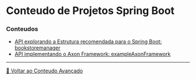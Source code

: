 # Conteudo de Projetos Spring Boot

### Conteudos

- [API explorando a Estrutura recomendada para o Spring Boot: bookstoremanager](bookstoremanager/README.md)
- [API implementando o Axon Framework: exampleAxonFramework](exampleAxonFramework/README.md)

---

[🧉 Voltar ao Conteudo Avançado](./README.md)